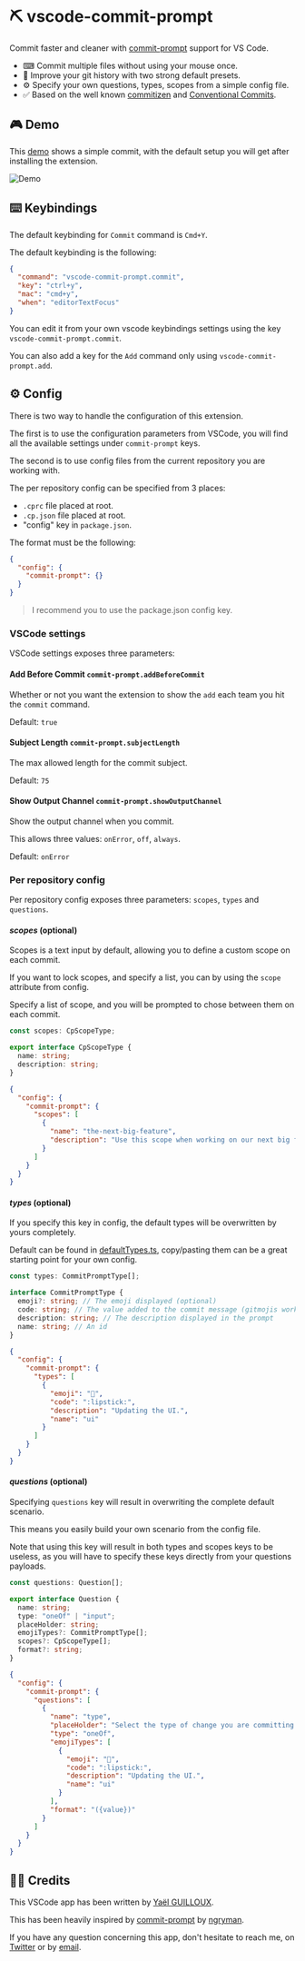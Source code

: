 # ⛏ vscode-commit-prompt

Commit faster and cleaner with [commit-prompt](https://github.com/ngryman/commit-prompt) support for VS Code.

- ⌨ Commit multiple files without using your mouse once.
- 💄 Improve your git history with two strong default presets.
- ⚙ Specify your own questions, types, scopes from a simple config file.
- ✅ Based on the well known [commitizen](https://github.com/commitizen/cz-cli) and [Conventional Commits](https://www.conventionalcommits.org/).

## 🎮 Demo

This [demo](https://i.imgur.com/Q3FuQ5X.gif) shows a simple commit, with the default setup you will get after installing the extension.

![Demo](https://i.imgur.com/Q3FuQ5X.gif)

## ⌨️ Keybindings

The default keybinding for `Commit` command is `Cmd+Y`.

The default keybinding is the following:

```json
{
  "command": "vscode-commit-prompt.commit",
  "key": "ctrl+y",
  "mac": "cmd+y",
  "when": "editorTextFocus"
}
```

You can edit it from your own vscode keybindings settings using the key `vscode-commit-prompt.commit`.

You can also add a key for the `Add` command only using `vscode-commit-prompt.add`.

## ⚙️ Config

There is two way to handle the configuration of this extension.

The first is to use the configuration parameters from VSCode, you will find all the available settings under `commit-prompt` keys.

The second is to use config files from the current repository you are working with.

The per repository config can be specified from 3 places:

- `.cprc` file placed at root.
- `.cp.json` file placed at root.
- "config" key in `package.json`.

The format must be the following:

```json
{
  "config": {
    "commit-prompt": {}
  }
}
```

> I recommend you to use the package.json config key.

### VSCode settings

VSCode settings exposes three parameters:

#### Add Before Commit `commit-prompt.addBeforeCommit`

Whether or not you want the extension to show the `add` each team you hit the `commit` command.

Default: `true`

#### Subject Length `commit-prompt.subjectLength`

The max allowed length for the commit subject.

Default: `75`

#### Show Output Channel `commit-prompt.showOutputChannel`

Show the output channel when you commit.

This allows three values: `onError`, `off`, `always`.

Default: `onError`

### Per repository config

Per repository config exposes three parameters: `scopes`, `types` and `questions`.

#### _scopes_ (optional)

Scopes is a text input by default, allowing you to define a custom scope on each commit.

If you want to lock scopes, and specify a list, you can by using the `scope` attribute from config.

Specify a list of scope, and you will be prompted to chose between them on each commit.

```typescript
const scopes: CpScopeType;

export interface CpScopeType {
  name: string;
  description: string;
}
```

```json
{
  "config": {
    "commit-prompt": {
      "scopes": [
        {
          "name": "the-next-big-feature",
          "description": "Use this scope when working on our next big feature"
        }
      ]
    }
  }
}
```

#### _types_ (optional)

If you specify this key in config, the default types will be overwritten by yours completely.

Default can be found in [defaultTypes.ts](https://github.com/Tahul/vscode-commit-prompt/blob/main/src/helpers/defaultTypes.ts), copy/pasting them can be a great starting point for your own config.

```typescript
const types: CommitPromptType[];

interface CommitPromptType {
  emoji?: string; // The emoji displayed (optional)
  code: string; // The value added to the commit message (gitmojis works)
  description: string; // The description displayed in the prompt
  name: string; // An id
}
```

```json
{
  "config": {
    "commit-prompt": {
      "types": [
        {
          "emoji": "💄",
          "code": ":lipstick:",
          "description": "Updating the UI.",
          "name": "ui"
        }
      ]
    }
  }
}
```

#### _questions_ (optional)

Specifying `questions` key will result in overwriting the complete default scenario.

This means you easily build your own scenario from the config file.

Note that using this key will result in both types and scopes keys to be useless, as you will have to specify these keys directly from your questions payloads.

```typescript
const questions: Question[];

export interface Question {
  name: string;
  type: "oneOf" | "input";
  placeHolder: string;
  emojiTypes?: CommitPromptType[];
  scopes?: CpScopeType[];
  format?: string;
}
```

```json
{
  "config": {
    "commit-prompt": {
      "questions": [
        {
          "name": "type",
          "placeHolder": "Select the type of change you are committing (type)",
          "type": "oneOf",
          "emojiTypes": [
            {
              "emoji": "💄",
              "code": ":lipstick:",
              "description": "Updating the UI.",
              "name": "ui"
            }
          ],
          "format": "({value})"
        }
      ]
    }
  }
}
```

## 👨‍💻 Credits

This VSCode app has been written by [Yaël GUILLOUX](https://twitter.com/yaeeelglx).

This has been heavily inspired by [commit-prompt](https://github.com/ngryman/commit-prompt) by [ngryman](https://github.com/ngryman).

If you have any question concerning this app, don't hesitate to reach me, on [Twitter](https://twitter.com/yaeeelglx) or by [email](mailto:yael.guilloux@gmail.com).
